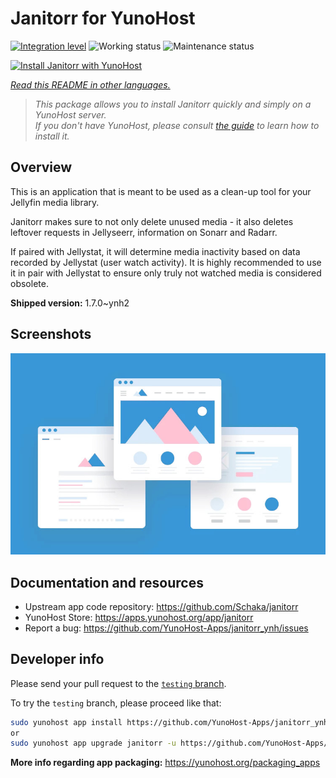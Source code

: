 <!--
N.B.: This README was automatically generated by <https://github.com/YunoHost/apps/tree/master/tools/readme_generator>
It shall NOT be edited by hand.
-->

# Janitorr for YunoHost

[![Integration level](https://img.shields.io/endpoint?url=https://yunorunner.tiesiog.lt/api/badge/janitorr/integration)](https://ci-apps.yunohost.org/ci/apps/janitorr/)
![Working status](https://img.shields.io/endpoint?url=https://yunorunner.tiesiog.lt/api/badge/janitorr/status)
![Maintenance status](https://apps.yunohost.org/badge/maintained/janitorr)

[![Install Janitorr with YunoHost](https://install-app.yunohost.org/install-with-yunohost.svg)](https://install-app.yunohost.org/?app=janitorr)

*[Read this README in other languages.](./ALL_README.md)*

> *This package allows you to install Janitorr quickly and simply on a YunoHost server.*  
> *If you don't have YunoHost, please consult [the guide](https://yunohost.org/install) to learn how to install it.*

## Overview

This is an application that is meant to be used as a clean-up tool for your Jellyfin media library.

Janitorr makes sure to not only delete unused media - it also deletes leftover requests in Jellyseerr, information on Sonarr and Radarr. 

If paired with Jellystat, it will determine media inactivity based on data recorded by Jellystat (user watch activity). It is highly recommended to use it in pair with Jellystat to ensure only truly not watched media is considered obsolete.



**Shipped version:** 1.7.0~ynh2



## Screenshots

![Screenshot of Janitorr](./doc/screenshots/example.jpg)

## Documentation and resources

- Upstream app code repository: <https://github.com/Schaka/janitorr>
- YunoHost Store: <https://apps.yunohost.org/app/janitorr>
- Report a bug: <https://github.com/YunoHost-Apps/janitorr_ynh/issues>

## Developer info

Please send your pull request to the [`testing` branch](https://github.com/YunoHost-Apps/janitorr_ynh/tree/testing).

To try the `testing` branch, please proceed like that:

```bash
sudo yunohost app install https://github.com/YunoHost-Apps/janitorr_ynh/tree/testing --debug
or
sudo yunohost app upgrade janitorr -u https://github.com/YunoHost-Apps/janitorr_ynh/tree/testing --debug
```

**More info regarding app packaging:** <https://yunohost.org/packaging_apps>
